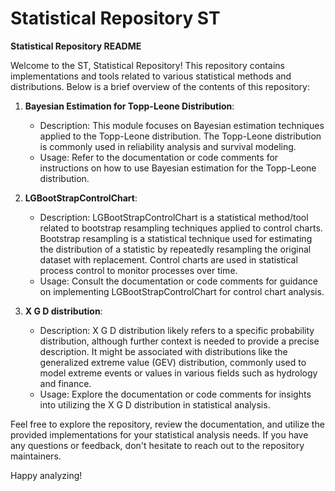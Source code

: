 # Statistical Repository ST
**Statistical Repository README**

Welcome to the ST, Statistical Repository! This repository contains implementations and tools related to various statistical methods and distributions. Below is a brief overview of the contents of this repository:

1. **Bayesian Estimation for Topp-Leone Distribution**:
   - Description: This module focuses on Bayesian estimation techniques applied to the Topp-Leone distribution. The Topp-Leone distribution is commonly used in reliability analysis and survival modeling.
   - Usage: Refer to the documentation or code comments for instructions on how to use Bayesian estimation for the Topp-Leone distribution.

2. **LGBootStrapControlChart**:
   - Description: LGBootStrapControlChart is a statistical method/tool related to bootstrap resampling techniques applied to control charts. Bootstrap resampling is a statistical technique used for estimating the distribution of a statistic by repeatedly resampling the original dataset with replacement. Control charts are used in statistical process control to monitor processes over time.
   - Usage: Consult the documentation or code comments for guidance on implementing LGBootStrapControlChart for control chart analysis.

3. **X G D distribution**:
   - Description: X G D distribution likely refers to a specific probability distribution, although further context is needed to provide a precise description. It might be associated with distributions like the generalized extreme value (GEV) distribution, commonly used to model extreme events or values in various fields such as hydrology and finance.
   - Usage: Explore the documentation or code comments for insights into utilizing the X G D distribution in statistical analysis.

Feel free to explore the repository, review the documentation, and utilize the provided implementations for your statistical analysis needs. If you have any questions or feedback, don't hesitate to reach out to the repository maintainers.

Happy analyzing!
